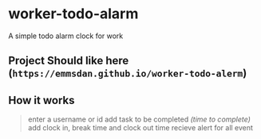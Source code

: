 # worker-todo-alarm

A simple todo alarm clock for work

## Project Should like here (`https://emmsdan.github.io/worker-todo-alerm`)

## How it works

> enter a username or id
> add task to be completed *(time to complete)*
> add clock in, break time and clock out time
> recieve alert for all event
